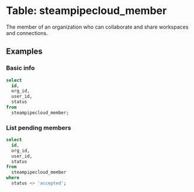# Table: steampipecloud_member

 The member of an organization who can collaborate and share workspaces and connections.

## Examples

### Basic info

```sql
select
  id,
  org_id,
  user_id,
  status
from
  steampipecloud_member;
```

### List pending members

```sql
select
  id,
  org_id,
  user_id,
  status
from
  steampipecloud_member
where
  status <> 'accepted';
```